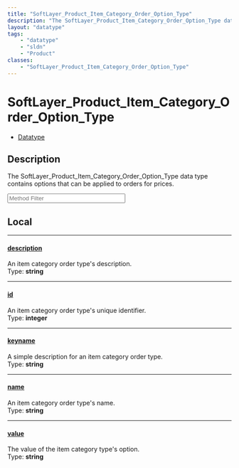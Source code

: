 ```yaml
---
title: "SoftLayer_Product_Item_Category_Order_Option_Type"
description: "The SoftLayer_Product_Item_Category_Order_Option_Type data type contains options that can be applied to orders for price... "
layout: "datatype"
tags:
    - "datatype"
    - "sldn"
    - "Product"
classes:
    - "SoftLayer_Product_Item_Category_Order_Option_Type"
---
```


# SoftLayer_Product_Item_Category_Order_Option_Type
<div id='service-datatype'>
    <ul id='sldn-reference-tabs'>
        <li id='datatype'> <a href='/reference/datatypes/SoftLayer_Product_Item_Category_Order_Option_Type' >Datatype</a></li>
    </ul>
</div>

## Description 
The SoftLayer_Product_Item_Category_Order_Option_Type data type contains options that can be applied to orders for prices. 





<!-- Service Filer BEGIN -->
<div class="view-filters">
        <div class="clearfix">
            <div class="search-input-box">
                <input placeholder="Method Filter" onkeyup="titleSearch(inputId='prop-input', divId='properties', elementClass='prop-row')" 
                    type="text" id="prop-input" value="" size="30" maxlength="128" class="form-text">
            </div>
        </div>
</div>
<!-- Service Filer END -->

<div id="properties" class="content">
<div id="localProperties" class="prop-content" >

## Local
-----
[description]: #description
#### [description]
An item category order type's description.  
<span class="type-label">Type: </span>**string**

-----
[id]: #id
#### [id]
An item category order type's unique identifier.  
<span class="type-label">Type: </span>**integer**

-----
[keyname]: #keyname
#### [keyname]
A simple description for an item category order type.  
<span class="type-label">Type: </span>**string**

-----
[name]: #name
#### [name]
An item category order type's name.  
<span class="type-label">Type: </span>**string**

-----
[value]: #value
#### [value]
The value of the item category type's option.  
<span class="type-label">Type: </span>**string**

</div>
<!-- LOCAL PROPERTY END -->

</div>


